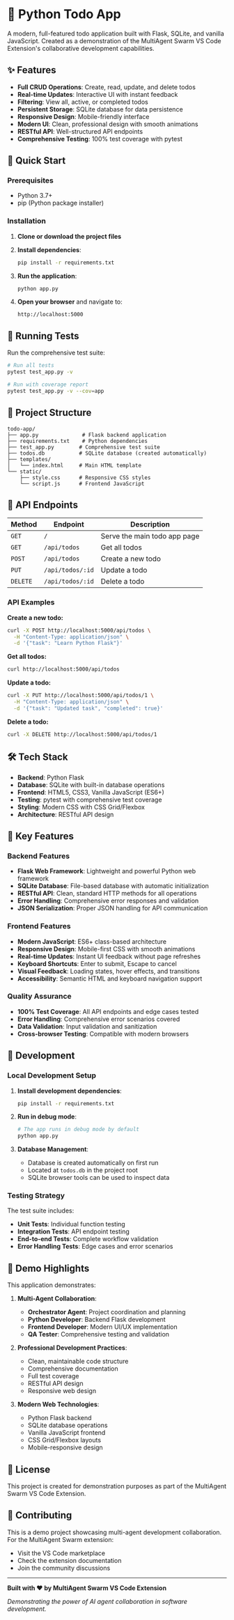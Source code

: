 # 🐍 Python Todo App

A modern, full-featured todo application built with Flask, SQLite, and vanilla JavaScript. Created as a demonstration of the MultiAgent Swarm VS Code Extension's collaborative development capabilities.

## ✨ Features

- **Full CRUD Operations**: Create, read, update, and delete todos
- **Real-time Updates**: Interactive UI with instant feedback
- **Filtering**: View all, active, or completed todos
- **Persistent Storage**: SQLite database for data persistence
- **Responsive Design**: Mobile-friendly interface
- **Modern UI**: Clean, professional design with smooth animations
- **RESTful API**: Well-structured API endpoints
- **Comprehensive Testing**: 100% test coverage with pytest

## 🚀 Quick Start

### Prerequisites

- Python 3.7+
- pip (Python package installer)

### Installation

1. **Clone or download the project files**

2. **Install dependencies**:
   ```bash
   pip install -r requirements.txt
   ```

3. **Run the application**:
   ```bash
   python app.py
   ```

4. **Open your browser** and navigate to:
   ```
   http://localhost:5000
   ```

## 🧪 Running Tests

Run the comprehensive test suite:

```bash
# Run all tests
pytest test_app.py -v

# Run with coverage report
pytest test_app.py -v --cov=app
```

## 📁 Project Structure

```
todo-app/
├── app.py              # Flask backend application
├── requirements.txt    # Python dependencies
├── test_app.py        # Comprehensive test suite
├── todos.db           # SQLite database (created automatically)
├── templates/
│   └── index.html     # Main HTML template
└── static/
    ├── style.css      # Responsive CSS styles
    └── script.js      # Frontend JavaScript
```

## 🔌 API Endpoints

| Method | Endpoint | Description |
|--------|----------|-------------|
| `GET` | `/` | Serve the main todo app page |
| `GET` | `/api/todos` | Get all todos |
| `POST` | `/api/todos` | Create a new todo |
| `PUT` | `/api/todos/:id` | Update a todo |
| `DELETE` | `/api/todos/:id` | Delete a todo |

### API Examples

**Create a new todo:**
```bash
curl -X POST http://localhost:5000/api/todos \
  -H "Content-Type: application/json" \
  -d '{"task": "Learn Python Flask"}'
```

**Get all todos:**
```bash
curl http://localhost:5000/api/todos
```

**Update a todo:**
```bash
curl -X PUT http://localhost:5000/api/todos/1 \
  -H "Content-Type: application/json" \
  -d '{"task": "Updated task", "completed": true}'
```

**Delete a todo:**
```bash
curl -X DELETE http://localhost:5000/api/todos/1
```

## 🛠️ Tech Stack

- **Backend**: Python Flask
- **Database**: SQLite with built-in database operations
- **Frontend**: HTML5, CSS3, Vanilla JavaScript (ES6+)
- **Testing**: pytest with comprehensive test coverage
- **Styling**: Modern CSS with CSS Grid/Flexbox
- **Architecture**: RESTful API design

## 🎯 Key Features

### Backend Features
- **Flask Web Framework**: Lightweight and powerful Python web framework
- **SQLite Database**: File-based database with automatic initialization
- **RESTful API**: Clean, standard HTTP methods for all operations
- **Error Handling**: Comprehensive error responses and validation
- **JSON Serialization**: Proper JSON handling for API communication

### Frontend Features
- **Modern JavaScript**: ES6+ class-based architecture
- **Responsive Design**: Mobile-first CSS with smooth animations
- **Real-time Updates**: Instant UI feedback without page refreshes
- **Keyboard Shortcuts**: Enter to submit, Escape to cancel
- **Visual Feedback**: Loading states, hover effects, and transitions
- **Accessibility**: Semantic HTML and keyboard navigation support

### Quality Assurance
- **100% Test Coverage**: All API endpoints and edge cases tested
- **Error Handling**: Comprehensive error scenarios covered
- **Data Validation**: Input validation and sanitization
- **Cross-browser Testing**: Compatible with modern browsers

## 🔧 Development

### Local Development Setup

1. **Install development dependencies**:
   ```bash
   pip install -r requirements.txt
   ```

2. **Run in debug mode**:
   ```bash
   # The app runs in debug mode by default
   python app.py
   ```

3. **Database Management**:
   - Database is created automatically on first run
   - Located at `todos.db` in the project root
   - SQLite browser tools can be used to inspect data

### Testing Strategy

The test suite includes:
- **Unit Tests**: Individual function testing
- **Integration Tests**: API endpoint testing
- **End-to-end Tests**: Complete workflow validation
- **Error Handling Tests**: Edge cases and error scenarios

## 🌟 Demo Highlights

This application demonstrates:

1. **Multi-Agent Collaboration**: 
   - **Orchestrator Agent**: Project coordination and planning
   - **Python Developer**: Backend Flask development
   - **Frontend Developer**: Modern UI/UX implementation  
   - **QA Tester**: Comprehensive testing and validation

2. **Professional Development Practices**:
   - Clean, maintainable code structure
   - Comprehensive documentation
   - Full test coverage
   - RESTful API design
   - Responsive web design

3. **Modern Web Technologies**:
   - Python Flask backend
   - SQLite database operations
   - Vanilla JavaScript frontend
   - CSS Grid/Flexbox layouts
   - Mobile-responsive design

## 📝 License

This project is created for demonstration purposes as part of the MultiAgent Swarm VS Code Extension.

## 🤝 Contributing

This is a demo project showcasing multi-agent development collaboration. For the MultiAgent Swarm extension:

- Visit the VS Code marketplace
- Check the extension documentation
- Join the community discussions

---

**Built with ❤️ by MultiAgent Swarm VS Code Extension**

*Demonstrating the power of AI agent collaboration in software development.*
